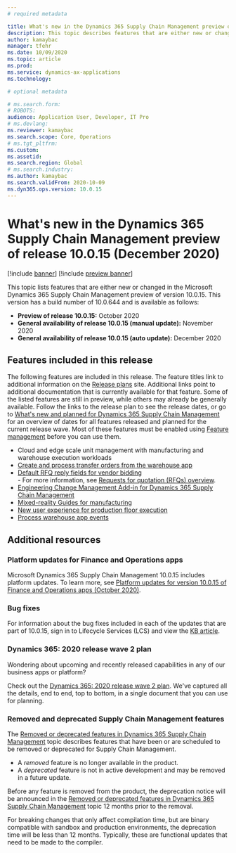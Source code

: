 ```yaml
---
# required metadata

title: What's new in the Dynamics 365 Supply Chain Management preview of release 10.0.15 (December 2020)
description: This topic describes features that are either new or changed in Dynamics 365 Supply Chain Management 10.0.15. 
author: kamaybac
manager: tfehr
ms.date: 10/09/2020
ms.topic: article
ms.prod: 
ms.service: dynamics-ax-applications
ms.technology: 

# optional metadata

# ms.search.form: 
# ROBOTS: 
audience: Application User, Developer, IT Pro
# ms.devlang: 
ms.reviewer: kamaybac
ms.search.scope: Core, Operations
# ms.tgt_pltfrm: 
ms.custom: 
ms.assetid: 
ms.search.region: Global
# ms.search.industry: 
ms.author: kamaybac
ms.search.validFrom: 2020-10-09 
ms.dyn365.ops.version: 10.0.15
---
```


# What's new in the Dynamics 365 Supply Chain Management preview of release 10.0.15 (December 2020)

[!include [banner](../includes/banner.md)]
[!include [preview banner](../includes/preview-banner.md)]

This topic lists features that are either new or changed in the Microsoft Dynamics 365 Supply Chain Management preview of version 10.0.15. This version has a build number of 10.0.644 and is available as follows:

- **Preview of release 10.0.15:** October 2020
- **General availability of release 10.0.15 (manual update):** November 2020
- **General availability of release 10.0.15 (auto update):** December 2020

## Features included in this release

The following features are included in this release. The feature titles link to additional information on the [Release plans](https://docs.microsoft.com/dynamics365/release-plans/) site. Additional links point to additional documentation that is currently available for that feature. Some of the listed features are still in preview, while others may already be generally available. Follow the links to the release plan to see the release dates, or go to [What's new and planned for Dynamics 365 Supply Chain Management](https://docs.microsoft.com/dynamics365-release-plan/2020wave2/finance-operations/dynamics365-supply-chain-management/planned-features) for an overview of dates for all features released and planned for the current release wave. Most of these features must be enabled using [Feature management](../../fin-ops-core/fin-ops/get-started/feature-management/feature-management-overview.md) before you can use them.

- Cloud and edge scale unit management with manufacturing and warehouse execution workloads
- [Create and process transfer orders from the warehouse app](https://docs.microsoft.com/dynamics365-release-plan/2020wave2/finance-operations/dynamics365-supply-chain-management/ad-hoc-transfer-order-creation-warehousing-mobile-app)<!-- <br> - For more information, see [Create transfer orders from the warehouse app](../warehousing/create-transfer-order-from-warehouse-app.md).-->
- [Default RFQ reply fields for vendor bidding](https://docs.microsoft.com/dynamics365-release-plan/2020wave2/finance-operations/dynamics365-supply-chain-management/default-rfq-reply-fields-for-vendor-bidding)<br> - For more information, see [Requests for quotation (RFQs) overview](../procurement/request-quotations.md).
- [Engineering Change Management Add-in for Dynamics 365 Supply Chain Management](https://docs.microsoft.com/dynamics365-release-plan/2020wave2/finance-operations/dynamics365-supply-chain-management/engineering-change-management)<!-- <br> - For more information, see [Engineering change management overview](../engineering-change-management/product-engineering-overview.md).-->
- [Mixed-reality Guides for manufacturing](https://docs.microsoft.com/dynamics365-release-plan/2020wave2/finance-operations/dynamics365-supply-chain-management/mixed-reality-guides-manufacturing)<!-- <br> - For more information, see [Provide mixed-reality Guides for workers in production](../production-control/instruction-guides-in-production-overview.md).-->
- [New user experience for production floor execution](https://docs.microsoft.com/dynamics365-release-plan/2020wave2/finance-operations/dynamics365-supply-chain-management/mes-terminal-enhancements-discrete-manufacturing)<!-- <br> - For more information, see [How workers use the production floor execution interface](../production-control/production-floor-execution-use.md).-->
- [Process warehouse app events](https://docs.microsoft.com/dynamics365-release-plan/2020wave2/finance-operations/dynamics365-supply-chain-management/process-warehouse-app-events)<!-- <br> - For more information, see [Warehouse app event processing](../warehousing/warehouse-app-events.md).-->

## Additional resources

### Platform updates for Finance and Operations apps

Microsoft Dynamics 365 Supply Chain Management 10.0.15 includes platform updates. To learn more, see [Platform updates for version 10.0.15 of Finance and Operations apps (October 2020)](../../fin-ops-core/dev-itpro/get-started/whats-new-platform-updates-10-0-15.md).

### Bug fixes

For information about the bug fixes included in each of the updates that are part of 10.0.15, sign in to Lifecycle Services (LCS) and view the [KB article](https://fix.lcs.dynamics.com/Issue/Details?bugId=514518&dbType=3&qc=8fbe12733a7e1aa197e91fb11530f69fa89b9b39c08d89a19873f755c9430988).

### Dynamics 365: 2020 release wave 2 plan

Wondering about upcoming and recently released capabilities in any of our business apps or platform?

Check out the [Dynamics 365: 2020 release wave 2 plan](https://docs.microsoft.com/dynamics365-release-plan/2020wave2/index). We've captured all the details, end to end, top to bottom, in a single document that you can use for planning.

### Removed and deprecated Supply Chain Management features

The [Removed or deprecated features in Dynamics 365 Supply Chain Management](removed-deprecated-features-scm-updates.md) topic describes features that have been or are scheduled to be removed or deprecated for Supply Chain Management.

- A *removed* feature is no longer available in the product.
- A *deprecated* feature is not in active development and may be removed in a future update.

Before any feature is removed from the product, the deprecation notice will be announced in the [Removed or deprecated features in Dynamics 365 Supply Chain Management](removed-deprecated-features-scm-updates.md) topic 12 months prior to the removal.

For breaking changes that only affect compilation time, but are binary compatible with sandbox and production environments, the deprecation time will be less than 12 months. Typically, these are functional updates that need to be made to the compiler.
